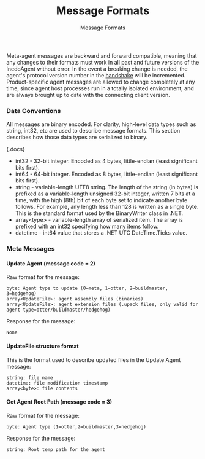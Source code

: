 ﻿---
title: Message Formats
subtitle: Message Formats
sequence: 20
keywords: inedo, inedo agent, message formats
---

Meta-agent messages are backward and forward compatible, meaning that any changes to their formats must work in all past and future versions of the InedoAgent without error. In the event a breaking change is needed, the agent's protocol version number in the <a href="/support/documentation/inedoagent/server-architecture/network-protocol">handshake</a> will be incremented. Product-specific agent messages are allowed to change completely at any time, since agent host processes run in a totally isolated environment, and are always brought up to date with the connecting client version.

### Data Conventions ###
All messages are binary encoded. For clarity, high-level data types such as string, int32, etc are used to describe message formats. This section describes how those data types are serialized to binary.

{.docs}
- int32 - 32-bit integer. Encoded as 4 bytes, little-endian (least significant bits first).
- int64 - 64-bit integer. Encoded as 8 bytes, little-endian (least significant bits first).
- string - variable-length UTF8 string. The length of the string (in bytes) is prefixed as a variable-length unsigned 32-bit integer, written 7 bits at a time, with the high (8th) bit of each byte set to indicate another byte follows. For example, any length less than 128 is written as a single byte. This is the standard format used by the BinaryWriter class in .NET.
- array&lt;type&gt; - variable-length array of serialized item. The array is prefixed with an int32 specifying how many items follow.
- datetime - int64 value that stores a .NET UTC DateTime.Ticks value.

### Meta Messages ###
#### Update Agent (message code = 2) ####
Raw format for the message:

```
byte: Agent type to update (0=meta, 1=otter, 2=buildmaster, 3=hedgehog)
array<UpdateFile>: agent assembly files (binaries)
array<UpdateFile>: agent extension files (.upack files, only valid for agent type=otter/buildmaster/hedgehog)
```

Response for the message:
```
None
```

#### UpdateFile structure format ####

This is the format used to describe updated files in the Update Agent message:

```
string: file name
datetime: file modification timestamp
array<byte>: file contents
```

#### Get Agent Root Path (message code = 3) ####

Raw format for the message:
```
byte: Agent type (1=otter,2=buildmaster,3=hedgehog)
```

Response for the message:

```
string: Root temp path for the agent
```
